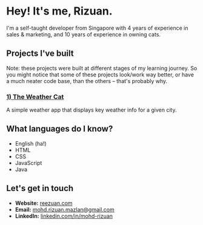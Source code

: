 # Hey! It's me, Rizuan.
I'm a self-taught developer from Singapore with 4 years of experience in sales & marketing, and 10 years of experience in owning cats.

## Projects I've built
Note: these projects were built at different stages of my learning journey. So you might notice that some of these projects look/work way better, or have a much neater code base, than the others – that's probably why.

### <a href="https://reezuan.github.io/TOP-weather-app/">1) The Weather Cat</a>
A simple weather app that displays key weather info for a given city.

## What languages do I know?
- English (ha!)
- HTML
- CSS
- JavaScript
- Java

## Let's get in touch
- **Website:** [reezuan.com](https://www.reezuan.com/)
- **Email:** mohd.rizuan.mazlan@gmail.com
- **LinkedIn:** [linkedin.com/in/mohd-rizuan](https://www.linkedin.com/in/mohd-rizuan/)
